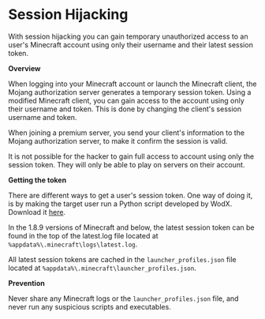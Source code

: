 # Session Hijacking

With session hijacking you can gain temporary unauthorized access to an user's Minecraft account using only their username and their latest session token.

**Overview**

When logging into your Minecraft account or launch the Minecraft client, the Mojang authorization server generates a temporary session token. Using a modified Minecraft client, you can gain access to the account using only their username and token. This is done by changing the client's session username and token.

When joining a premium server, you send your client's information to the Mojang authorization server, to make it confirm the session is valid. 

It is not possible for the hacker to gain full access to  account using only the session token. They will only be able to play on servers on their account.

**Getting the token**

There are different ways to get a user's session token. One way of doing it, is by making the target user run a Python script developed by WodX. Download it [here](https://github.com/WodxTV/Minecraft-Session-Token-Stealer). 

In the 1.8.9 versions of Minecraft and below, the latest session token can be found in the top of the latest.log file located at `%appdata%\.minecraft\logs\latest.log`.

All latest session tokens are cached in the `launcher_profiles.json` file located at `%appdata%\.minecraft\launcher_profiles.json`.

**Prevention**

Never share any Minecraft logs or the `launcher_profiles.json` file, and never run any suspicious scripts and executables.